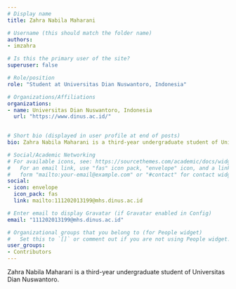 ```yaml
---
# Display name
title: Zahra Nabila Maharani

# Username (this should match the folder name)
authors:
- imzahra

# Is this the primary user of the site?
superuser: false

# Role/position
role: "Student at Universitas Dian Nuswantoro, Indonesia"

# Organizations/Affiliations
organizations:
- name: Universitas Dian Nuswantoro, Indonesia
  url: "https://www.dinus.ac.id/"
  

# Short bio (displayed in user profile at end of posts)
bio: Zahra Nabila Maharani is a third-year undergraduate student of Universitas Dian Nuswantoro. 

# Social/Academic Networking
# For available icons, see: https://sourcethemes.com/academic/docs/widgets/#icons
#   For an email link, use "fas" icon pack, "envelope" icon, and a link in the
#   form "mailto:your-email@example.com" or "#contact" for contact widget.
social:
- icon: envelope
  icon_pack: fas
  link: mailto:111202013199@mhs.dinus.ac.id

# Enter email to display Gravatar (if Gravatar enabled in Config)
email: "111202013199@mhs.dinus.ac.id"

# Organizational groups that you belong to (for People widget)
#   Set this to `[]` or comment out if you are not using People widget.  
user_groups:
- Contributors
---
```


Zahra Nabila Maharani is a third-year undergraduate student of Universitas Dian Nuswantoro.
